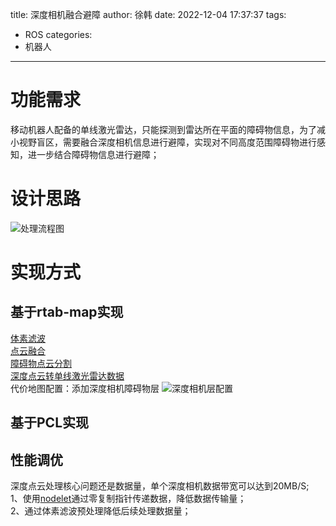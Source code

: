 title: 深度相机融合避障
author: 徐韩
date: 2022-12-04 17:37:37
tags:
  - ROS
categories:
  - 机器人
---
# 功能需求
移动机器人配备的单线激光雷达，只能探测到雷达所在平面的障碍物信息，为了减小视野盲区，需要融合深度相机信息进行避障，实现对不同高度范围障碍物进行感知，进一步结合障碍物信息进行避障；
# 设计思路
![处理流程图](https://cdn.jsdelivr.net/gh/XuHan-pro/picx-images-hosting@master/深度相机融合框图.54xm9h2egb.webp)  
# 实现方式  

## 基于rtab-map实现  
[体素滤波](http://wiki.ros.org/rtabmap_ros/melodic_and_older#rtabmap_ros.2Fpoint_cloud_xyz)  
[点云融合](http://wiki.ros.org/rtabmap_ros/melodic_and_older#rtabmap_ros.2Fpoint_cloud_aggregator)  
[障碍物点云分割](http://wiki.ros.org/rtabmap_ros/melodic_and_older#rtabmap_ros.2Fobstacles_detection)  
[深度点云转单线激光雷达数据](pointcloud_to_laserscan)  
代价地图配置：添加深度相机障碍物层
![深度相机层配置](https://cdn.jsdelivr.net/gh/XuHan-pro/picx-images-hosting@master/深度相机层配置.54xmaem4as.webp)

## 基于PCL实现

## 性能调优
深度点云处理核心问题还是数据量，单个深度相机数据带宽可以达到20MB/S;  
1、使用[nodelet](http://wiki.ros.org/nodelet)通过零复制指针传递数据，降低数据传输量；  
2、通过体素滤波预处理降低后续处理数据量；